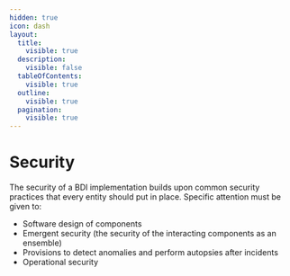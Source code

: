 ```yaml
---
hidden: true
icon: dash
layout:
  title:
    visible: true
  description:
    visible: false
  tableOfContents:
    visible: true
  outline:
    visible: true
  pagination:
    visible: true
---
```


# Security

The security of a BDI implementation builds upon common security practices that every entity should put in place. Specific attention must be given to:

* Software design of components
* Emergent security (the security of the interacting components as an ensemble)
* Provisions to detect anomalies and perform autopsies after incidents
* Operational security
